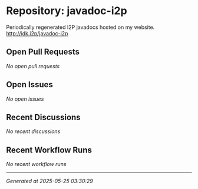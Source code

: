 # Repository: javadoc-i2p

Periodically regenerated I2P javadocs hosted on my website. http://idk.i2p/javadoc-i2p

## Open Pull Requests


*No open pull requests*


## Open Issues


*No open issues*


## Recent Discussions


*No recent discussions*


## Recent Workflow Runs


*No recent workflow runs*


---
*Generated at 2025-05-25 03:30:29*
